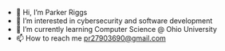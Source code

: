 - 👋 Hi, I’m Parker Riggs
- 👀 I’m interested in cybersecurity and software development
- 🌱 I’m currently learning Computer Science @ Ohio University
- 📫 How to reach me pr27903690@gmail.com

<!---
Parker-Riggs-17/Parker-Riggs-17 is a ✨ special ✨ repository because its `README.md` (this file) appears on your GitHub profile.
You can click the Preview link to take a look at your changes.
--->
